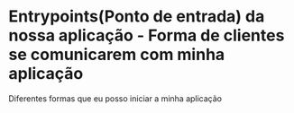# Entrypoints(Ponto de entrada) da nossa aplicação - Forma de clientes se comunicarem com minha aplicação

Diferentes formas que eu posso iniciar a minha aplicação